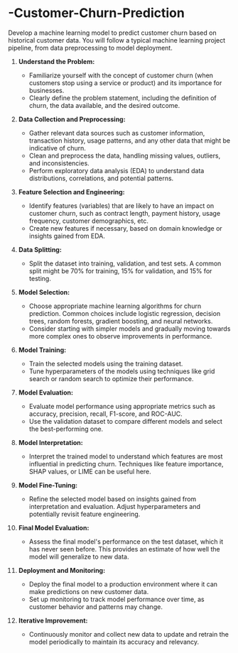 # -Customer-Churn-Prediction
Develop a machine learning model to predict customer churn based on historical customer data. You  will follow a typical machine learning project pipeline, from data preprocessing to model deployment.

1. **Understand the Problem:**
   - Familiarize yourself with the concept of customer churn (when customers stop using a service or product) and its importance for businesses.
   - Clearly define the problem statement, including the definition of churn, the data available, and the desired outcome.

2. **Data Collection and Preprocessing:**
   - Gather relevant data sources such as customer information, transaction history, usage patterns, and any other data that might be indicative of churn.
   - Clean and preprocess the data, handling missing values, outliers, and inconsistencies.
   - Perform exploratory data analysis (EDA) to understand data distributions, correlations, and potential patterns.

3. **Feature Selection and Engineering:**
   - Identify features (variables) that are likely to have an impact on customer churn, such as contract length, payment history, usage frequency, customer demographics, etc.
   - Create new features if necessary, based on domain knowledge or insights gained from EDA.

4. **Data Splitting:**
   - Split the dataset into training, validation, and test sets. A common split might be 70% for training, 15% for validation, and 15% for testing.

5. **Model Selection:**
   - Choose appropriate machine learning algorithms for churn prediction. Common choices include logistic regression, decision trees, random forests, gradient boosting, and neural networks.
   - Consider starting with simpler models and gradually moving towards more complex ones to observe improvements in performance.

6. **Model Training:**
   - Train the selected models using the training dataset.
   - Tune hyperparameters of the models using techniques like grid search or random search to optimize their performance.

7. **Model Evaluation:**
   - Evaluate model performance using appropriate metrics such as accuracy, precision, recall, F1-score, and ROC-AUC.
   - Use the validation dataset to compare different models and select the best-performing one.

8. **Model Interpretation:**
   - Interpret the trained model to understand which features are most influential in predicting churn. Techniques like feature importance, SHAP values, or LIME can be useful here.

9. **Model Fine-Tuning:**
   - Refine the selected model based on insights gained from interpretation and evaluation. Adjust hyperparameters and potentially revisit feature engineering.

10. **Final Model Evaluation:**
    - Assess the final model's performance on the test dataset, which it has never seen before. This provides an estimate of how well the model will generalize to new data.

11. **Deployment and Monitoring:**
    - Deploy the final model to a production environment where it can make predictions on new customer data.
    - Set up monitoring to track model performance over time, as customer behavior and patterns may change.

12. **Iterative Improvement:**
    - Continuously monitor and collect new data to update and retrain the model periodically to maintain its accuracy and relevancy.

